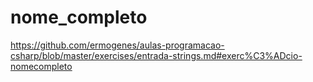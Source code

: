 # nome_completo
https://github.com/ermogenes/aulas-programacao-csharp/blob/master/exercises/entrada-strings.md#exerc%C3%ADcio-nomecompleto

